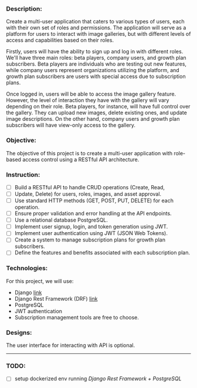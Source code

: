 
### Description:
Create a multi-user application that caters to various types of users, each with their own set of roles and permissions. 
The application will serve as a platform for users to interact with image galleries, but with different levels of access and capabilities based on their roles.

Firstly, users will have the ability to sign up and log in with different roles. 
We'll have three main roles: beta players, company users, and growth plan subscribers. 
Beta players are individuals who are testing out new features, while company users represent organizations utilizing the platform, and growth plan subscribers are users with special access due to subscription plans.

Once logged in, users will be able to access the image gallery feature. However, the level of interaction they have with the gallery will vary depending on their role. Beta players,
for instance, will have full control over the gallery. They can upload new images, delete existing ones, and update image descriptions. On the other hand, company users and growth plan subscribers will have view-only access to the gallery.

### Objective: 
The objective of this project is to create a multi-user application with role-based access control using a RESTful API architecture.

### Instruction:
- [ ] Build a RESTful API to handle CRUD operations (Create, Read,
- [ ] Update, Delete) for users, roles, images, and asset approval.
- [ ] Use standard HTTP methods (GET, POST, PUT, DELETE) for each operation.
- [ ] Ensure proper validation and error handling at the API endpoints.
- [ ] Use a relational database PostgreSQL.
- [ ] Implement user signup, login, and token generation using JWT.
- [ ] Implement user authentication using JWT (JSON Web Tokens).
- [ ] Create a system to manage subscription plans for growth plan
subscribers.
- [ ] Define the features and benefits associated with each subscription
plan.

### Technologies:
For this project, we will use:
- Django [link](https://docs.djangoproject.com/en/5.0/)
- Django Rest Framework (DRF) [link](https://www.django-rest-framework.org/topics/documenting-your-api/)
- PostgreSQL
- JWT authentication
- Subscription management tools are free to choose.

### Designs:
The user interface for interacting with API is optional.
 
---

### TODO:
- [ ] setup dockerized env running _Django Rest Framework + PostgreSQL_
